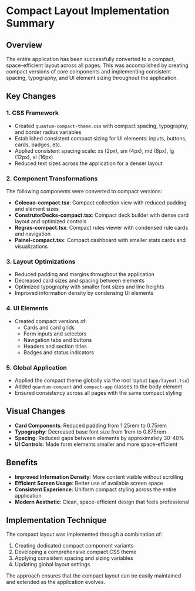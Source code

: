 # Compact Layout Implementation Summary

## Overview
The entire application has been successfully converted to a compact, space-efficient layout across all pages. This was accomplished by creating compact versions of core components and implementing consistent spacing, typography, and UI element sizing throughout the application.

## Key Changes

### 1. CSS Framework
- Created `quantum-compact-theme.css` with compact spacing, typography, and border radius variables
- Established consistent compact sizing for UI elements: inputs, buttons, cards, badges, etc.
- Applied consistent spacing scale: xs (2px), sm (4px), md (8px), lg (12px), xl (16px)
- Reduced text sizes across the application for a denser layout

### 2. Component Transformations
The following components were converted to compact versions:
- **Colecao-compact.tsx**: Compact collection view with reduced padding and element sizes
- **ConstrutorDecks-compact.tsx**: Compact deck builder with dense card layout and optimized controls
- **Regras-compact.tsx**: Compact rules viewer with condensed rule cards and navigation
- **Painel-compact.tsx**: Compact dashboard with smaller stats cards and visualizations

### 3. Layout Optimizations
- Reduced padding and margins throughout the application
- Decreased card sizes and spacing between elements
- Optimized typography with smaller font sizes and line heights
- Improved information density by condensing UI elements

### 4. UI Elements
- Created compact versions of:
  - Cards and card grids
  - Form inputs and selectors
  - Navigation tabs and buttons
  - Headers and section titles
  - Badges and status indicators

### 5. Global Application
- Applied the compact theme globally via the root layout (`app/layout.tsx`)
- Added `quantum-compact` and `compact-app` classes to the body element
- Ensured consistency across all pages with the same compact styling

## Visual Changes
- **Card Components**: Reduced padding from 1.25rem to 0.75rem
- **Typography**: Decreased base font size from 1rem to 0.875rem
- **Spacing**: Reduced gaps between elements by approximately 30-40%
- **UI Controls**: Made form elements smaller and more space-efficient

## Benefits
- **Improved Information Density**: More content visible without scrolling
- **Efficient Screen Usage**: Better use of available screen space
- **Consistent Experience**: Uniform compact styling across the entire application
- **Modern Aesthetic**: Clean, space-efficient design that feels professional

## Implementation Technique
The compact layout was implemented through a combination of:
1. Creating dedicated compact component variants
2. Developing a comprehensive compact CSS theme
3. Applying consistent spacing and sizing variables
4. Updating global layout settings

The approach ensures that the compact layout can be easily maintained and extended as the application evolves.
